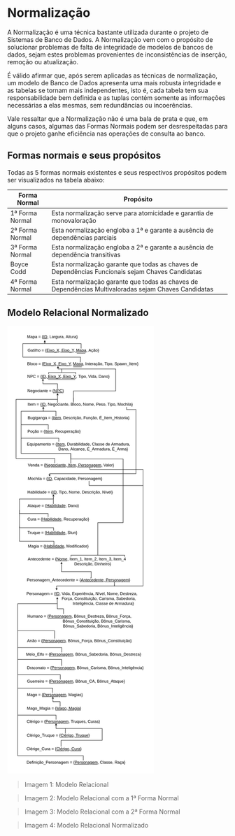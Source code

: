 # Normalização

A Normalização é uma técnica bastante utilizada durante o projeto de Sistemas de Banco de Dados. A Normalização vem com o propósito de solucionar problemas de falta de integridade de modelos de bancos de dados, sejam estes problemas provenientes de inconsistências de inserção, remoção ou atualização.

É válido afirmar que, após serem aplicadas as técnicas de normalização, um modelo de Banco de Dados apresenta uma mais robusta integridade e as tabelas se tornam mais independentes, isto é, cada tabela tem sua responsabilidade bem definida e as tuplas contém somente as informações necessárias a elas mesmas, sem redundâncias ou incoerências.

Vale ressaltar que a Normalização não é uma bala de prata e que, em alguns casos, algumas das Formas Normais podem ser desrespeitadas para que o projeto ganhe eficiência nas operações de consulta ao banco.


## Formas normais e seus propósitos

Todas as 5 formas normais existentes e seus respectivos propósitos podem ser visualizados na tabela abaixo:

| **Forma Normal** | **Propósito** |
| ---------------- | ------------- |
| 1ª Forma Normal  | Esta normalização serve para atomicidade e garantia de monovaloração |  
| 2ª Forma Normal  | Esta normalização engloba a 1ª e garante a ausência de dependências parciais |  
| 3ª Forma Normal  | Esta normalização engloba a 2ª e garante a ausência de dependência transitivas |  
| Boyce Codd       | Esta normalização garante que todas as chaves de Dependências Funcionais sejam Chaves Candidatas|
| 4ª Forma Normal  | Esta normalização garante que todas as chaves de Dependências Multivaloradas sejam Chaves Candidatas |  


## Modelo Relacional Normalizado

![Mapeamento Relacional](https://github.com/SBD1/Grupo12_Bruvic/blob/d37338b66ec5e65cb7960645a11dd74eacfd0095/Modulo%202%20-%20Modelo%20Relacional/mr_bruvic_v2.png)
> Imagem 1: Modelo Relacional


> Imagem 2: Modelo Relacional com a 1ª Forma Normal


> Imagem 3: Modelo Relacional com a 2ª Forma Normal


> Imagem 4: Modelo Relacional Normalizado